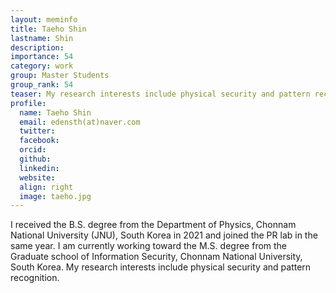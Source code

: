 ```yaml
---
layout: meminfo
title: Taeho Shin
lastname: Shin
description:
importance: 54
category: work
group: Master Students
group_rank: 54
teaser: My research interests include physical security and pattern recognition.
profile:
  name: Taeho Shin
  email: edensth(at)naver.com
  twitter:
  facebook:
  orcid:
  github:
  linkedin:
  website:
  align: right
  image: taeho.jpg
---
```


I received the B.S. degree from the Department of Physics, Chonnam National University (JNU), South Korea in 2021 and joined the PR lab in the same year. I am currently working toward the M.S. degree from the Graduate school of Information Security, Chonnam National University, South Korea. My research interests include physical security and pattern recognition.










<!--stackedit_data:
eyJoaXN0b3J5IjpbLTg5ODAyMDY5NV19
-->